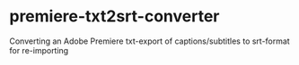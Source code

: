 # premiere-txt2srt-converter
Converting an Adobe Premiere txt-export of captions/subtitles to srt-format for re-importing
